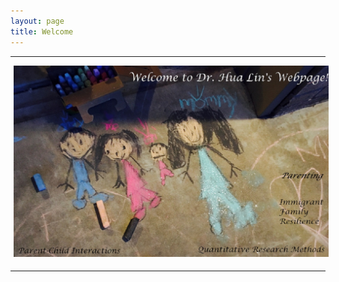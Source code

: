 ```yaml
---
layout: page
title: Welcome
---
```


***************
<a href="http://hualin-ok.github.io"><img style="float: center; width: 1000px; margin: 0px 5px 5px" src="images/Family3-1.jpg"></a>

****************


